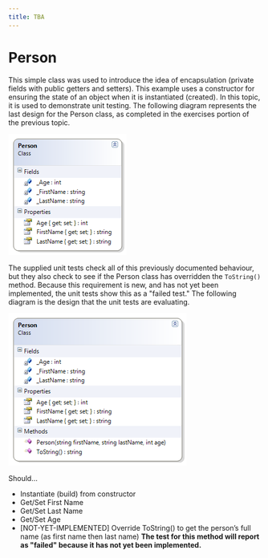 ```yaml
---
title: TBA
---
```

# Person

This simple class was used to introduce the idea of encapsulation (private fields with public getters and setters). This example uses a constructor for ensuring the state of an object when it is instantiated (created). In this topic, it is used to demonstrate unit testing. The following diagram represents the last design for the Person class, as completed in the exercises portion of the previous topic.

![Previous Person Class Diagram](D-Person.png)

The supplied unit tests check all of this previously documented behaviour, but they also check to see if the Person class has overridden the `ToString()` method. Because this requirement is new, and has not yet been implemented, the unit tests show this as a "failed test." The following diagram is the design that the unit tests are evaluating.

![Person Class Diagram](D-Person-1.png)

Should…
* Instantiate (build) from constructor
* Get/Set First Name
* Get/Set Last Name
* Get/Set Age
* [NOT-YET-IMPLEMENTED] Override ToString() to get the person’s full name (as first name then last name)
  **The test for this method will report as "failed" because it has not yet been implemented.**
